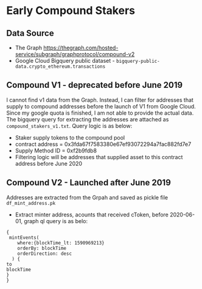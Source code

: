# Early Compound Stakers

## Data Source
- The Graph https://thegraph.com/hosted-service/subgraph/graphprotocol/compound-v2
- Google Cloud Bigquery public dataset - ```bigquery-public-data.crypto_ethereum.transactions```  

## Compound V1 - deprecated before June 2019
I cannot find v1 data from the Graph. Instead, I can filter for addresses that supply to compound addresses before the launch of V1 from Google Cloud. Since my google quota is finished, I am not able to provide the actual data. The bigquery query for extracting the addresses are attached as ```compound_stakers_v1.txt```. Query logic is as below:
- Staker supply tokens to the compound pool
- contract address = 0x3fda67f7583380e67ef93072294a7fac882fd7e7
- Supply Method ID = 0xf2b9fdb8
- Filtering logic will be addresses that supplied asset to this contract address before June 2020

## Compound V2 - Launched after June 2019
Addresses are extracted from the Grpah and saved as pickle file ```df_mint_address.pk```
- Extract minter address, acounts that received cToken, before 2020-06-01, graph ql query is as belo:
```
{
 mintEvents(
    where:{blockTime_lt: 1590969213}
    orderBy: blockTime
    orderDirection: desc
  ) {
to
blockTime
}
}
```

